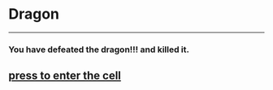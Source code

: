 # Dragon 
---
### You have defeated the dragon!!! and killed it. 
## [press to enter the cell](congrats.md) 
